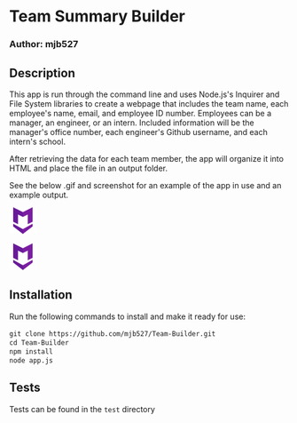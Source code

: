 # Team Summary Builder

### Author: mjb527

## Description

This app is run through the command line and uses Node.js's Inquirer and File System libraries to create a webpage that includes the team name, each employee's name, email, and employee ID number. Employees can be a manager, an engineer, or an intern. Included information will be the manager's office number, each engineer's Github username, and each intern's school.

After retrieving the data for each team member, the app will organize it into HTML and place the file in an output folder.

See the below .gif and screenshot for an example of the app in use and an example output.


![App in Use](https://github.com/adam-p/markdown-here/raw/master/src/common/images/icon48.png "App In Use")

![Example Output](https://github.com/adam-p/markdown-here/raw/master/src/common/images/icon48.png "Example Output")


## Installation

Run the following commands to install and make it ready for use:

```
git clone https://github.com/mjb527/Team-Builder.git
cd Team-Builder
npm install
node app.js
```

## Tests

Tests can be found in the ```test``` directory
